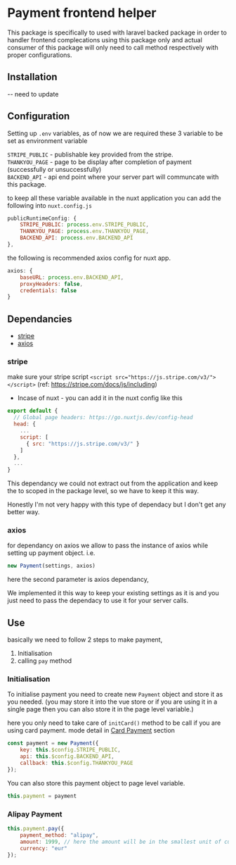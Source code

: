 # Payment frontend helper

This package is specifically to used with laravel backed package in order to handler frontend complecations using this package only and actual consumer of this package will only need to call method respectively with proper configurations.

## Installation

-- need to update

## Configuration

Setting up `.env` variables, as of now we are required these 3 variable to be set as environment variable

`STRIPE_PUBLIC` - publishable key provided from the stripe.   
`THANKYOU_PAGE` - page to be display after completion of payment (successfully or unsuccessfully)   
`BACKEND_API` - api end point where your server part will communcate with this package.

to keep all these variable available in the nuxt application you can add the following into `nuxt.config.js`

```js
publicRuntimeConfig: {
    STRIPE_PUBLIC: process.env.STRIPE_PUBLIC,
    THANKYOU_PAGE: process.env.THANKYOU_PAGE,
    BACKEND_API: process.env.BACKEND_API
},
```

the following is recommended axios config for nuxt app.

```js
axios: {
    baseURL: process.env.BACKEND_API,
    proxyHeaders: false,
    credentials: false
}
```


## Dependancies

- [stripe](#stripe)
- [axios](#axios)

### stripe
make sure your stripe script `<script src="https://js.stripe.com/v3/"></script>` (ref: https://stripe.com/docs/js/including)

* Incase of nuxt - you can add it in the nuxt config like this

```js
export default {
  // Global page headers: https://go.nuxtjs.dev/config-head
  head: {
    ...
    script: [
      { src: "https://js.stripe.com/v3/" }
    ]
  },
  ...
}
```

This dependancy we could not extract out from the application and keep the to scoped in the package level, so we have to keep it this way.

Honestly I'm not very happy with this type of dependacy but I don't get any better way.


### axios
for dependancy on axios we allow to pass the instance of axios while setting up payment object.
i.e.
```js
new Payment(settings, axios)
```

here the second parameter is axios dependancy, 

We implemented it this way to keep your existing settings as it is and you just need to pass the dependacy to use it for your server calls.


## Use

basically we need to follow 2 steps to make payment, 

1. Initialisation
2. calling `pay` method

### Initialisation

To initialise payment you need to create new `Payment` object and store it as you needed. (you may store it into the vue store or if you are using it in a single page then you can also store it in the page level variable.)

here you only need to take care of `initCard()` method to be call if you are using card payment. mode detail in [Card Payment](#card-payment) section

```js
const payment = new Payment({
    key: this.$config.STRIPE_PUBLIC,
    api: this.$config.BACKEND_API,
    callback: this.$config.THANKYOU_PAGE
});
```

You can also store this payment object to page level variable.
```js
this.payment = payment
```

### Alipay Payment

```js
this.payment.pay({
    payment_method: "alipay",
    amount: 1999, // here the amount will be in the smallest unit of currency.
    currency: "eur"
});
```
